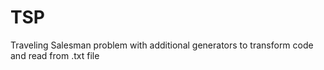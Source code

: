 # TSP
Traveling Salesman problem with additional generators to transform code and read from .txt file
